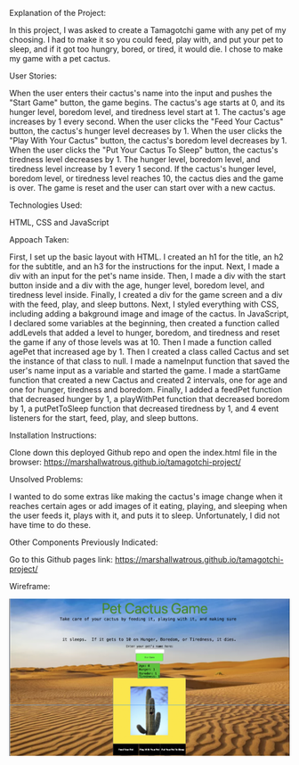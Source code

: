Explanation of the Project:

In this project, I was asked to create a Tamagotchi game with any pet of my choosing.  I had to make it so you could feed, play with, and put your pet to sleep, and if it got too hungry, bored, or tired, it would die.  I chose to make my game with a pet cactus.

User Stories:

When the user enters their cactus's name into the input and pushes the "Start Game" button, the game begins.  The cactus's age starts at 0, and its hunger level, boredom level, and tiredness level start at 1.  The cactus's age increases by 1 every second.  When the user clicks the "Feed Your Cactus" button, the cactus's hunger level decreases by 1.  When the user clicks the "Play With Your Cactus" button, the cactus's boredom level decreases by 1.  When the user clicks the "Put Your Cactus To Sleep" button, the cactus's tiredness level decreases by 1.  The hunger level, boredom level, and tiredness level increase by 1 every 1 second.  If the cactus's hunger level, boredom level, or tiredness level reaches 10, the cactus dies and the game is over.  The game is reset and the user can start over with a new cactus.

Technologies Used: 

HTML, CSS and JavaScript

Appoach Taken:  

First, I set up the basic layout with HTML.  I created an h1 for the title, an h2 for the subtitle, and an h3 for the instructions for the input.  Next, I made a div with an input for the pet's name inside.  Then, I made a div with the start button inside and a div with the age, hunger level, boredom level, and tiredness level inside.  Finally, I created a div for the game screen and a div with the feed, play, and sleep buttons.  Next, I styled everything with CSS, including adding a bakground image and image of the cactus.  In JavaScript, I declared some variables at the beginning, then created a function called addLevels that added a level to hunger, boredom, and tiredness and reset the game if any of those levels was at 10.  Then I made a function called agePet that increased age by 1.  Then I created a class called Cactus and set the instance of that class to null.  I made a nameInput function that saved the user's name input as a variable and started the game.  I made a startGame function that created a new Cactus and created 2 intervals, one for age and one for hunger, tiredness and boredom.  Finally, I added a feedPet function that decreased hunger by 1, a playWithPet function that decreased boredom by 1, a putPetToSleep function that decreased tiredness by 1, and 4 event listeners for the start, feed, play, and sleep buttons.

Installation Instructions: 

Clone down this deployed Github repo and open the index.html file in the browser: https://marshallwatrous.github.io/tamagotchi-project/

Unsolved Problems: 

I wanted to do some extras like making the cactus's image change when it reaches certain ages or add images of it eating, playing, and sleeping when the user feeds it, plays with it, and puts it to sleep.  Unfortunately, I did not have time to do these.

Other Components Previously Indicated:

Go to this Github pages link: https://marshallwatrous.github.io/tamagotchi-project/ 

Wireframe:

![wireframe](./img/wireframe.png)

